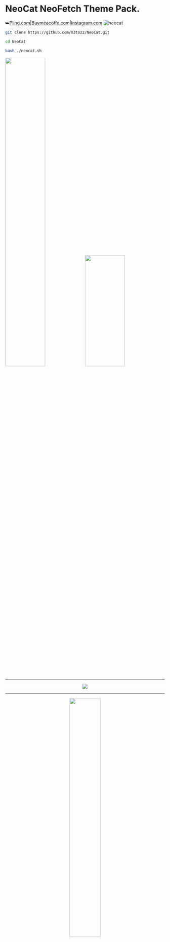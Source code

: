 # NeoCat NeoFetch Theme Pack.
⮩<a href="https://www.pling.com/p/2034925/">Pling.com</a>|<a href="https://www.buymeacoffee.com/m3tozz/">Buymeacoffe.com</a>|<a href="https://www.instagram.com/metinzuhree/">Instagram.com</a>
![neocat](https://github.com/m3tozz/NeoCat/assets/79897762/dd5c73f0-fd14-4699-a94f-638b091291d1)
```bash
git clone https://github.com/m3tozz/NeoCat.git 
```
```bash
cd NeoCat 
```
```bash
bash ./neocat.sh
```
<p align="left"><img src="https://github.com/m3tozz/NeoCat/assets/79897762/89e23df5-8782-4168-b8f0-461a1dd7e253" width="50%" height="50%"><align="right"><img src="https://github.com/m3tozz/NeoCat/assets/79897762/3db94444-a946-4d6c-924c-7cad7d5787e8" width="50%" height="30%">
  
--------------------------------------------------------------------------
  
<p align="center"><img src="https://github.com/m3tozz/NeoCat/assets/79897762/215cf539-f442-4b36-90da-a23fae2f114e"><a href="https://www.pling.com/p/2034925/" target="_blank"> 
  
--------------------------------------------------------------------------
  
<p align="center"><a href="https://www.pling.com/p/2034925/" target="_blank"><img src="https://store.kde.org/images/system/ocsstore-download-button.png" width="44%">
 
--------------------------------------------------------------------------
Donate | Bağış Yap
 --
 <p align="left"><a href="https://kreosus.com/m3tozzch4rm">Donate Link (Turkish)</a> or <align="right"><a href="https://www.buymeacoffee.com/m3tozz">BuyMeACoffe</a>.
--------------------------------------------------------------------------
<p align="center">made by m3tozz
